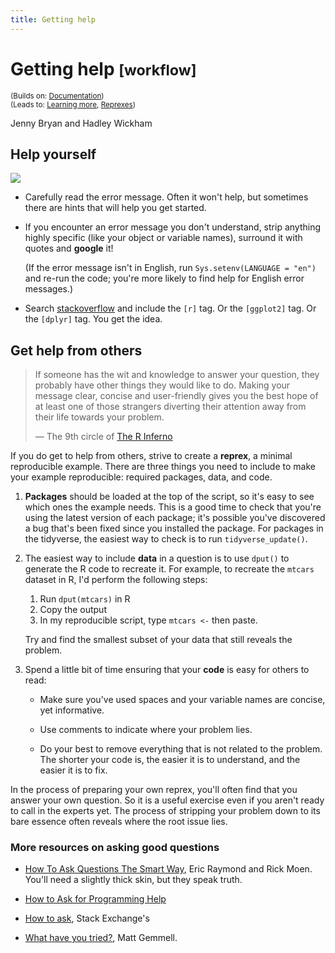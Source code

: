 ```yaml
---
title: Getting help
---
```


<!-- Generated automatically from getting-help.yml. Do not edit by hand -->

# Getting help <small class='workflow'>[workflow]</small>
<small>(Builds on: [Documentation](documentation.md))</small>  
<small>(Leads to: [Learning more](learning-more.md), [Reprexes](reprexes.md))</small>

Jenny Bryan and Hadley Wickham

Help yourself
-------------

![](https://imgs.xkcd.com/comics/tech_support_cheat_sheet.png)

-   Carefully read the error message. Often it won't help, but sometimes there are hints that will help you get started.

-   If you encounter an error message you don't understand, strip anything highly specific (like your object or variable names), surround it with quotes and **google** it!

    (If the error message isn't in English, run `Sys.setenv(LANGUAGE = "en")` and re-run the code; you're more likely to find help for English error messages.)

-   Search [stackoverflow](http://stackoverflow.com) and include the `[r]` tag. Or the `[ggplot2]` tag. Or the `[dplyr]` tag. You get the idea.

Get help from others
--------------------

> If someone has the wit and knowledge to answer your question, they probably have other things they would like to do. Making your message clear, concise and user-friendly gives you the best hope of at least one of those strangers diverting their attention away from their life towards your problem.
>
> — The 9th circle of [The R Inferno](http://www.burns-stat.com/documents/books/the-r-inferno/)

If you do get to help from others, strive to create a **reprex**, a minimal reproducible example. There are three things you need to include to make your example reproducible: required packages, data, and code.

1.  **Packages** should be loaded at the top of the script, so it's easy to see which ones the example needs. This is a good time to check that you're using the latest version of each package; it's possible you've discovered a bug that's been fixed since you installed the package. For packages in the tidyverse, the easiest way to check is to run `tidyverse_update()`.

2.  The easiest way to include **data** in a question is to use `dput()` to generate the R code to recreate it. For example, to recreate the `mtcars` dataset in R, I'd perform the following steps:

    1.  Run `dput(mtcars)` in R
    2.  Copy the output
    3.  In my reproducible script, type `mtcars <-` then paste.

    Try and find the smallest subset of your data that still reveals the problem.

3.  Spend a little bit of time ensuring that your **code** is easy for others to read:

    -   Make sure you've used spaces and your variable names are concise, yet informative.

    -   Use comments to indicate where your problem lies.

    -   Do your best to remove everything that is not related to the problem.
        The shorter your code is, the easier it is to understand, and the easier it is to fix.

In the process of preparing your own reprex, you'll often find that you answer your own question. So it is a useful exercise even if you aren't ready to call in the experts yet. The process of stripping your problem down to its bare essence often reveals where the root issue lies.

### More resources on asking good questions

-   [How To Ask Questions The Smart Way](http://www.catb.org/~esr/faqs/smart-questions.html), Eric Raymond and Rick Moen. You'll need a slightly thick skin, but they speak truth.

-   [How to Ask for Programming Help](http://codingkilledthecat.wordpress.com/2012/06/26/how-to-ask-for-programming-help/)

-   [How to ask](https://codereview.stackexchange.com/help/how-to-ask), Stack Exchange's

-   [What have you tried?](http://mattgemmell.com/what-have-you-tried/), Matt Gemmell.

